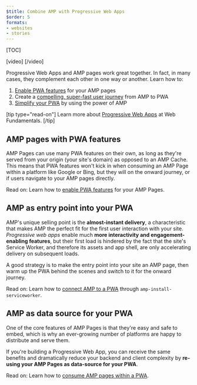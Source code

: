 ```yaml
---
$title: Combine AMP with Progressive Web Apps
$order: 5
formats:
- websites
- stories
---
```

[TOC]

[video]
[](https://www.youtube.com/watch?v=Yllbfu3JE2Y)
[/video]

Progressive Web Apps and AMP pages work great together. In fact, in many cases, they complement each other in one way or another. Learn how to:

1. [Enable PWA features](#) for your AMP pages
2. Create a [compelling, super-fast user journey](#) from AMP to PWA
3. [Simplify your PWA](#) by using the power of AMP

[tip type="read-on"]
Learn more about [Progressive Web Apps](https://developers.google.com/web/progressive-web-apps/) at Web Fundamentals.
[/tip]

## AMP pages with PWA features

AMP Pages can use many PWA features on their own, as long as they're served from your origin (your site's domain) as opposed to an AMP Cache. This means that PWA features won't kick in when consuming an AMP Page within a platform like Google or Bing, but they will on the onward journey, or if users navigate to your AMP pages directly.

Read on: Learn how to [enable PWA features](#) for your AMP Pages.

## AMP as entry point into your PWA

AMP's unique selling point is the **almost-instant delivery**, a characteristic that makes AMP the perfect fit for the first user interaction with your site. *Progressive web apps* enable much **more interactivity and engagement-enabling features**, but their first load is hindered by the fact that the site's Service Worker, and therefore its assets and app shell, are only accelerating delivery on subsequent loads.

A good strategy is to make the entry point into your site an AMP page, then warm up the PWA behind the scenes and switch to it for the onward journey.

Read on: Learn how to [connect AMP to a PWA](#) through `amp-install-serviceworker`.

## AMP as data source for your PWA

One of the core features of AMP Pages is that they're easy and safe to embed, which is why an ever-growing number of platforms are happy to distribute and serve them.

If you're building a Progressive Web App, you can receive the same benefits and dramatically reduce your backend and client complexity by **re-using your AMP Pages as data-source for your PWA**.

Read on: Learn how to [consume AMP pages within a PWA](#).
